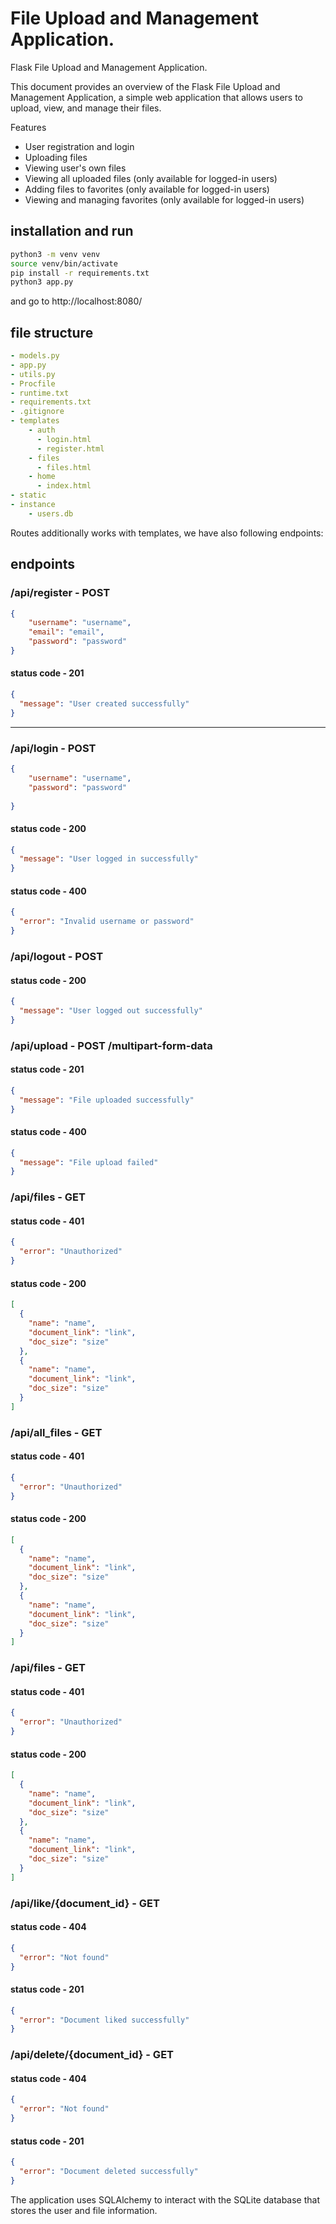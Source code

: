 # File Upload and Management Application.

Flask File Upload and Management Application. 

This document provides an overview of the Flask File Upload and Management Application, 
a simple web application that allows users to upload, view, and manage their files.


Features

- User registration and login
- Uploading files
- Viewing user's own files
- Viewing all uploaded files (only available for logged-in users)
- Adding files to favorites (only available for logged-in users)
- Viewing and managing favorites (only available for logged-in users)

## installation and run
```bash
python3 -m venv venv
source venv/bin/activate
pip install -r requirements.txt
python3 app.py
```

and go to http://localhost:8080/

## file structure
```yaml
- models.py
- app.py
- utils.py
- Procfile
- runtime.txt
- requirements.txt
- .gitignore
- templates
    - auth
      - login.html
      - register.html
    - files
      - files.html
    - home
      - index.html
- static 
- instance
    - users.db
```



Routes additionally works with templates, we have also following endpoints:
## endpoints

### /api/register - POST
```json
{
    "username": "username",
    "email": "email",
    "password": "password"
}
```
#### status code - 201
```json
{
  "message": "User created successfully"
}
```

-----------------

### /api/login - POST
```json
{
    "username": "username",
    "password": "password"
  
}
```
#### status code - 200
```json
{
  "message": "User logged in successfully"
}
```
#### status code - 400
```json
{
  "error": "Invalid username or password"
}
```

### /api/logout - POST
#### status code - 200
```json
{
  "message": "User logged out successfully"
}
```

### /api/upload - POST /multipart-form-data
#### status code - 201
```json
{
  "message": "File uploaded successfully"
}
```
#### status code - 400
```json
{
  "message": "File upload failed"
}
```

### /api/files - GET
#### status code - 401
```json
{
  "error": "Unauthorized"
}
```
#### status code - 200
```json
[
  {
    "name": "name",
    "document_link": "link",
    "doc_size": "size"
  },
  {
    "name": "name",
    "document_link": "link",
    "doc_size": "size"
  }
]
```

### /api/all_files - GET
#### status code - 401
```json
{
  "error": "Unauthorized"
}
```
#### status code - 200
```json
[
  {
    "name": "name",
    "document_link": "link",
    "doc_size": "size"
  },
  {
    "name": "name",
    "document_link": "link",
    "doc_size": "size"
  }
]
```
### /api/files - GET
#### status code - 401
```json
{
  "error": "Unauthorized"
}
```
#### status code - 200
```json
[
  {
    "name": "name",
    "document_link": "link",
    "doc_size": "size"
  },
  {
    "name": "name",
    "document_link": "link",
    "doc_size": "size"
  }
]
```
  
### /api/like/{document_id} - GET
#### status code - 404
```json
{
  "error": "Not found"
}
```

#### status code - 201
```json
{
  "error": "Document liked successfully"
}
```

### /api/delete/{document_id} - GET
#### status code - 404
```json
{
  "error": "Not found"
}
```
#### status code - 201
```json
{
  "error": "Document deleted successfully"
}
```

The application uses SQLAlchemy to interact with the SQLite database that stores the user and file information.